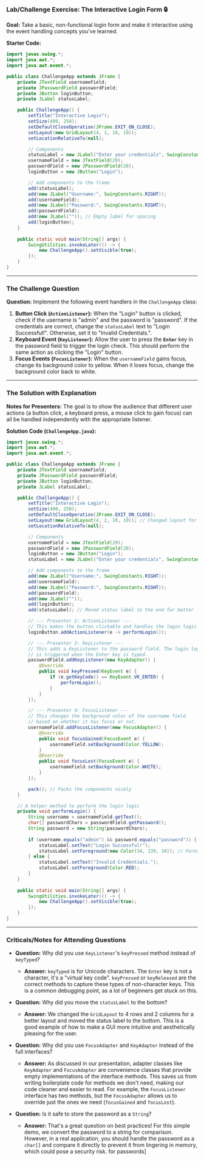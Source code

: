 

### Lab/Challenge Exercise: The Interactive Login Form 🔒

**Goal:** Take a basic, non-functional login form and make it interactive using the event handling concepts you've learned.

**Starter Code:**

```java
import javax.swing.*;
import java.awt.*;
import java.awt.event.*;

public class ChallengeApp extends JFrame {
    private JTextField usernameField;
    private JPasswordField passwordField;
    private JButton loginButton;
    private JLabel statusLabel;

    public ChallengeApp() {
        setTitle("Interactive Login");
        setSize(400, 250);
        setDefaultCloseOperation(JFrame.EXIT_ON_CLOSE);
        setLayout(new GridLayout(4, 1, 10, 10));
        setLocationRelativeTo(null);

        // Components
        statusLabel = new JLabel("Enter your credentials", SwingConstants.CENTER);
        usernameField = new JTextField(20);
        passwordField = new JPasswordField(20);
        loginButton = new JButton("Login");

        // Add components to the frame
        add(statusLabel);
        add(new JLabel("Username:", SwingConstants.RIGHT));
        add(usernameField);
        add(new JLabel("Password:", SwingConstants.RIGHT));
        add(passwordField);
        add(new JLabel("")); // Empty label for spacing
        add(loginButton);
    }
    
    public static void main(String[] args) {
        SwingUtilities.invokeLater(() -> {
            new ChallengeApp().setVisible(true);
        });
    }
}
```

-----

### The Challenge Question

**Question:** Implement the following event handlers in the `ChallengeApp` class:

1.  **Button Click (`ActionListener`):** When the "Login" button is clicked, check if the username is "admin" and the password is "password". If the credentials are correct, change the `statusLabel` text to "Login Successful\!". Otherwise, set it to "Invalid Credentials.".
2.  **Keyboard Event (`KeyListener`):** Allow the user to press the **`Enter`** key in the password field to trigger the login check. This should perform the same action as clicking the "Login" button.
3.  **Focus Events (`FocusListener`):** When the `usernameField` gains focus, change its background color to yellow. When it loses focus, change the background color back to white.

-----

### The Solution with Explanation

**Notes for Presenters:** The goal is to show the audience that different user actions (a button click, a keyboard press, a mouse click to gain focus) can all be handled independently with the appropriate listener.

**Solution Code (`ChallengeApp.java`):**

```java
import javax.swing.*;
import java.awt.*;
import java.awt.event.*;

public class ChallengeApp extends JFrame {
    private JTextField usernameField;
    private JPasswordField passwordField;
    private JButton loginButton;
    private JLabel statusLabel;

    public ChallengeApp() {
        setTitle("Interactive Login");
        setSize(400, 250);
        setDefaultCloseOperation(JFrame.EXIT_ON_CLOSE);
        setLayout(new GridLayout(4, 2, 10, 10)); // Changed layout for better structure
        setLocationRelativeTo(null);

        // Components
        usernameField = new JTextField(20);
        passwordField = new JPasswordField(20);
        loginButton = new JButton("Login");
        statusLabel = new JLabel("Enter your credentials", SwingConstants.CENTER);

        // Add components to the frame
        add(new JLabel("Username:", SwingConstants.RIGHT));
        add(usernameField);
        add(new JLabel("Password:", SwingConstants.RIGHT));
        add(passwordField);
        add(new JLabel("")); 
        add(loginButton);
        add(statusLabel); // Moved status label to the end for better flow

        // --- Presenter 2: ActionListener ---
        // This makes the button clickable and handles the login logic.
        loginButton.addActionListener(e -> performLogin());

        // --- Presenter 3: KeyListener ---
        // This adds a KeyListener to the password field. The login logic
        // is triggered when the Enter key is typed.
        passwordField.addKeyListener(new KeyAdapter() {
            @Override
            public void keyPressed(KeyEvent e) {
                if (e.getKeyCode() == KeyEvent.VK_ENTER) {
                    performLogin();
                }
            }
        });

        // --- Presenter 4: FocusListener ---
        // This changes the background color of the username field
        // based on whether it has focus or not.
        usernameField.addFocusListener(new FocusAdapter() {
            @Override
            public void focusGained(FocusEvent e) {
                usernameField.setBackground(Color.YELLOW);
            }
            @Override
            public void focusLost(FocusEvent e) {
                usernameField.setBackground(Color.WHITE);
            }
        });

        pack(); // Packs the components nicely
    }

    // A helper method to perform the login logic
    private void performLogin() {
        String username = usernameField.getText();
        char[] passwordChars = passwordField.getPassword();
        String password = new String(passwordChars);
        
        if (username.equals("admin") && password.equals("password")) {
            statusLabel.setText("Login Successful!");
            statusLabel.setForeground(new Color(34, 139, 34)); // Forest Green
        } else {
            statusLabel.setText("Invalid Credentials.");
            statusLabel.setForeground(Color.RED);
        }
    }
    
    public static void main(String[] args) {
        SwingUtilities.invokeLater(() -> {
            new ChallengeApp().setVisible(true);
        });
    }
}
```

-----

### Criticals/Notes for Attending Questions

  * **Question:** Why did you use `KeyListener`'s `keyPressed` method instead of `keyTyped`?

      * **Answer:** `keyTyped` is for Unicode characters. The `Enter` key is not a character, it's a "virtual key code". `keyPressed` or `keyReleased` are the correct methods to capture these types of non-character keys. This is a common debugging point, as a lot of beginners get stuck on this.

  * **Question:** Why did you move the `statusLabel` to the bottom?

      * **Answer:** We changed the `GridLayout` to 4 rows and 2 columns for a better layout and moved the status label to the bottom. This is a good example of how to make a GUI more intuitive and aesthetically pleasing for the user.

  * **Question:** Why did you use `FocusAdapter` and `KeyAdapter` instead of the full interfaces?

      * **Answer:** As discussed in our presentation, adapter classes like `KeyAdapter` and `FocusAdapter` are convenience classes that provide empty implementations of the interface methods. This saves us from writing boilerplate code for methods we don't need, making our code cleaner and easier to read. For example, the `FocusListener` interface has two methods, but the `FocusAdapter` allows us to override just the ones we need (`focusGained` and `focusLost`).

  * **Question:** Is it safe to store the password as a `String`?

      * **Answer:** That's a great question on best practices\! For this simple demo, we convert the password to a string for comparison. However, in a real application, you should handle the password as a `char[]` and compare it directly to prevent it from lingering in memory, which could pose a security risk.  for passwords]
